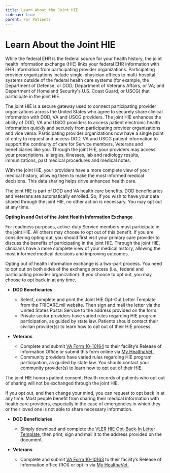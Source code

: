```yaml
---
title: Learn About the Joint HIE
sidenav: true
parent: For Patients
---
```

# Learn About the Joint HIE

While the federal EHR is the federal source for your health history, the joint health information exchange (HIE) links your federal EHR information with EHR information from participating provider organizations. Participating provider organizations include single-physician offices to multi-hospital systems outside of the federal health care systems (for example, the Department of Defense, or DOD; Department of Veterans Affairs, or VA; and Department of Homeland Security's U.S. Coast Guard, or USCG) that participate in the joint HIE.

T﻿he joint HIE is a secure gateway used to connect participating provider organizations across the United States who agree to securely share clinical information with DOD, VA and USCG providers. The joint HIE enhances the ability of DOD, VA and USCG providers to access patient electronic health information quickly and securely from participating provider organizations and vice versa. Participating provider organizations now have a single point of entry to request and access DOD, VA and USCG patient information to support the continuity of care for Service members, Veterans and beneficiaries like you. Through the joint HIE, your providers may access your prescriptions, allergies, illnesses, lab and radiology results, immunizations, past medical procedures and medical notes.

With the joint HIE, your providers have a more complete view of your medical history, allowing them to make the most informed medical decisions. This data sharing helps drive enhanced health care.

The joint HIE is part of DOD and VA health care benefits. DOD beneficiaries and Veterans are automatically enrolled. So, if you wish to have your data shared through the joint HIE, no other action is necessary. You may opt out at any time.

**Opting In and Out of the Joint Health Information Exchange**

For readiness purposes, active-duty Service members must participate in the joint HIE. All others may choose to opt out of this benefit. If you are considering opting out, you should first visit your primary care provider to discuss the benefits of participating in the joint HIE. Through the joint HIE, clinicians have a more complete view of your medical history, allowing the most informed medical decisions and improving outcomes.

Opting out of health information exchange is a two-part process. You need to opt out on both sides of the exchange process (i.e., federal and participating provider organization). If you choose to opt out, you may choose to opt back in at any time.

* **DOD Beneficiaries**

  * Select, complete and print the Joint HIE Opt-Out Letter Template from the TRICARE.mil website. Then sign and mail the letter via the United States Postal Service to the address provided on the form. 
  * Private sector providers have varied rules regarding HIE program participation, as guided by state law. Patients should contact their civilian provider(s) to learn how to opt out of their HIE process.
* **Veterans**

  * Complete and submit [VA Form 10-10164](https://www.va.gov/find-forms/about-form-10-10164) to their facility’s Release of Information Office or submit this form online via [My Health*e*Vet.](https://www.myhealth.va.gov/mhv-portal-web/home)
  * Community providers have varied rules regarding HIE program participation, as guided by state law. You should contact your community provider(s) to learn how to opt out of their HIE.

The joint HIE honors patient consent. Health records of patients who opt out of sharing will not be exchanged through the joint HIE.

If you opt out, and then change your mind, you can request to opt back in at any time. Most people benefit from sharing their medical information with health care providers, especially in the case of emergencies in which they or their loved one is not able to share necessary information.

* **DOD Beneficiaries**

  * Simply download and complete the [VLER HIE Opt-Back-In Letter Template](https://tricare.mil/-/media/Files/TRICARE/Forms/JointHIE_OPTIN-Letter_accessible.pdf?la=en&hash=8FDB9213930064B086ED4A9457B61F8E1FA3A3052FFFA387902898EBD919F926), then print, sign and mail it to the address provided on the document.
* **Veterans**

  * Complete and submit [VA Form 10-10163](https://www.va.gov/find-forms/about-form-10-10163) to their facility’s Release of Information office (ROI) or opt in via [My Health*e*Vet.](https://www.myhealth.va.gov/mhv-portal-web/home)
